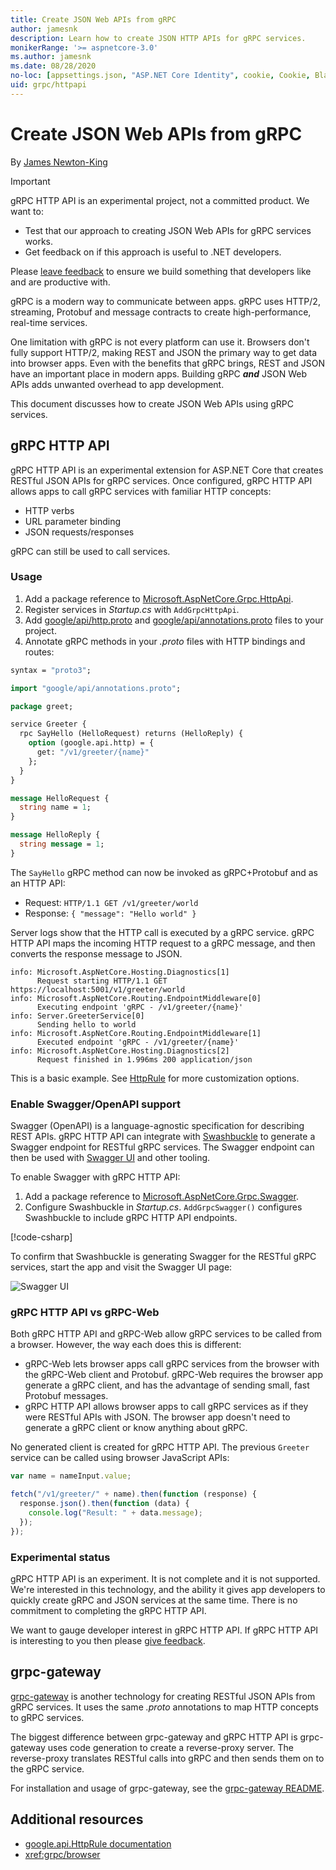 ```yaml
---
title: Create JSON Web APIs from gRPC
author: jamesnk
description: Learn how to create JSON HTTP APIs for gRPC services.
monikerRange: '>= aspnetcore-3.0'
ms.author: jamesnk
ms.date: 08/28/2020
no-loc: [appsettings.json, "ASP.NET Core Identity", cookie, Cookie, Blazor, "Blazor Server", "Blazor WebAssembly", "Identity", "Let's Encrypt", Razor, SignalR]
uid: grpc/httpapi
---
```

# Create JSON Web APIs from gRPC

By [James Newton-King](https://twitter.com/jamesnk)

> [!IMPORTANT]
> gRPC HTTP API is an experimental project, not a committed product. We want to:
>
> * Test that our approach to creating JSON Web APIs for gRPC services works.
> * Get feedback on if this approach is useful to .NET developers.
>
> Please [leave feedback](https://github.com/grpc/grpc-dotnet/issues/167) to ensure we build something that developers like and are productive with.

gRPC is a modern way to communicate between apps. gRPC uses HTTP/2, streaming, Protobuf and message contracts to create high-performance, real-time services.

One limitation with gRPC is not every platform can use it. Browsers don't fully support HTTP/2, making REST and JSON the primary way to get data into browser apps. Even with the benefits that gRPC brings, REST and JSON have an important place in modern apps. Building gRPC ***and*** JSON Web APIs adds unwanted overhead to app development.

This document discusses how to create JSON Web APIs using gRPC services.

## gRPC HTTP API

gRPC HTTP API is an experimental extension for ASP.NET Core that creates RESTful JSON APIs for gRPC services. Once configured, gRPC HTTP API allows apps to call gRPC services with familiar HTTP concepts:

* HTTP verbs
* URL parameter binding
* JSON requests/responses

gRPC can still be used to call services.

### Usage

1. Add a package reference to [Microsoft.AspNetCore.Grpc.HttpApi](https://www.nuget.org/packages/Microsoft.AspNetCore.Grpc.HttpApi).
1. Register services in *Startup.cs* with `AddGrpcHttpApi`.
1. Add [google/api/http.proto](https://github.com/aspnet/AspLabs/blob/c1e59cacf7b9606650d6ec38e54fa3a82377f360/src/GrpcHttpApi/sample/Proto/google/api/http.proto) and [google/api/annotations.proto](https://github.com/aspnet/AspLabs/blob/c1e59cacf7b9606650d6ec38e54fa3a82377f360/src/GrpcHttpApi/sample/Proto/google/api/annotations.proto) files to your project.
1. Annotate gRPC methods in your *.proto* files with HTTP bindings and routes:

```protobuf
syntax = "proto3";

import "google/api/annotations.proto";

package greet;

service Greeter {
  rpc SayHello (HelloRequest) returns (HelloReply) {
    option (google.api.http) = {
      get: "/v1/greeter/{name}"
    };
  }
}

message HelloRequest {
  string name = 1;
}

message HelloReply {
  string message = 1;
}
```

The `SayHello` gRPC method can now be invoked as gRPC+Protobuf and as an HTTP API:

* Request: `HTTP/1.1 GET /v1/greeter/world`
* Response: `{ "message": "Hello world" }`

Server logs show that the HTTP call is executed by a gRPC service. gRPC HTTP API maps the incoming HTTP request to a gRPC message, and then converts the response message to JSON.

```
info: Microsoft.AspNetCore.Hosting.Diagnostics[1]
      Request starting HTTP/1.1 GET https://localhost:5001/v1/greeter/world
info: Microsoft.AspNetCore.Routing.EndpointMiddleware[0]
      Executing endpoint 'gRPC - /v1/greeter/{name}'
info: Server.GreeterService[0]
      Sending hello to world
info: Microsoft.AspNetCore.Routing.EndpointMiddleware[1]
      Executed endpoint 'gRPC - /v1/greeter/{name}'
info: Microsoft.AspNetCore.Hosting.Diagnostics[2]
      Request finished in 1.996ms 200 application/json
```

This is a basic example. See [HttpRule](https://cloud.google.com/service-infrastructure/docs/service-management/reference/rpc/google.api#google.api.HttpRule) for more customization options.

### Enable Swagger/OpenAPI support

Swagger (OpenAPI) is a language-agnostic specification for describing REST APIs. gRPC HTTP API can integrate with [Swashbuckle](https://github.com/domaindrivendev/Swashbuckle.AspNetCore) to generate a Swagger endpoint for RESTful gRPC services. The Swagger endpoint can then be used with [Swagger UI](https://swagger.io/swagger-ui/) and other tooling.

To enable Swagger with gRPC HTTP API:

1. Add a package reference to [Microsoft.AspNetCore.Grpc.Swagger](https://www.nuget.org/packages/Microsoft.AspNetCore.Grpc.Swagger).
2. Configure Swashbuckle in *Startup.cs*. `AddGrpcSwagger()` configures Swashbuckle to include gRPC HTTP API endpoints.

[!code-csharp[](~/grpc/httpapi/sample/Startup.cs?name=snippet_1&highlight=7-11,16-20)]

To confirm that Swashbuckle is generating Swagger for the RESTful gRPC services, start the app and visit the Swagger UI page:

![Swagger UI](~/grpc/httpapi/static/swaggerui.png)

### gRPC HTTP API vs gRPC-Web

Both gRPC HTTP API and gRPC-Web allow gRPC services to be called from a browser. However, the way each does this is different:

* gRPC-Web lets browser apps call gRPC services from the browser with the gRPC-Web client and Protobuf. gRPC-Web requires the browser app generate a gRPC client, and has the advantage of sending small, fast Protobuf messages.
* gRPC HTTP API allows browser apps to call gRPC services as if they were RESTful APIs with JSON. The browser app doesn't need to generate a gRPC client or know anything about gRPC.

No generated client is created for gRPC HTTP API. The previous `Greeter` service can be called using browser JavaScript APIs:

```javascript
var name = nameInput.value;

fetch("/v1/greeter/" + name).then(function (response) {
  response.json().then(function (data) {
    console.log("Result: " + data.message);
  });
});
```

### Experimental status

gRPC HTTP API is an experiment. It is not complete and it is not supported. We're interested in this technology, and the ability it gives app developers to quickly create gRPC and JSON services at the same time. There is no commitment to completing the gRPC HTTP API.

We want to gauge developer interest in gRPC HTTP API. If gRPC HTTP API is interesting to you then please [give feedback](https://github.com/grpc/grpc-dotnet/issues/167).

## grpc-gateway

[grpc-gateway](https://grpc-ecosystem.github.io/grpc-gateway/) is another technology for creating RESTful JSON APIs from gRPC services. It uses the same *.proto* annotations to map HTTP concepts to gRPC services.

The biggest difference between grpc-gateway and gRPC HTTP API is grpc-gateway uses code generation to create a reverse-proxy server. The reverse-proxy translates RESTful calls into gRPC and then sends them on to the gRPC service.

For installation and usage of grpc-gateway, see the [grpc-gateway README](https://github.com/grpc-ecosystem/grpc-gateway/#grpc-gateway).

## Additional resources

* [google.api.HttpRule documentation](https://cloud.google.com/service-infrastructure/docs/service-management/reference/rpc/google.api#google.api.HttpRule)
* <xref:grpc/browser>
